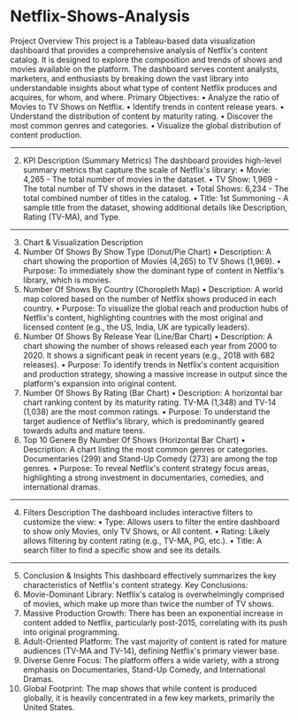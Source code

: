 # Netflix-Shows-Analysis

Project Overview
This project is a Tableau-based data visualization dashboard that provides a comprehensive analysis of Netflix's content catalog. It is designed to explore the composition and trends of shows and movies available on the platform. The dashboard serves content analysts, marketers, and enthusiasts by breaking down the vast library into understandable insights about what type of content Netflix produces and acquires, for whom, and where.
Primary Objectives:
•	Analyze the ratio of Movies to TV Shows on Netflix.
•	Identify trends in content release years.
•	Understand the distribution of content by maturity rating.
•	Discover the most common genres and categories.
•	Visualize the global distribution of content production.
________________________________________
2. KPI Description (Summary Metrics)
The dashboard provides high-level summary metrics that capture the scale of Netflix's library:
•	Movie: 4,265 - The total number of movies in the dataset.
•	TV Show: 1,969 - The total number of TV shows in the dataset.
•	Total Shows: 6,234 - The total combined number of titles in the catalog.
•	Title: 1st Summoning - A sample title from the dataset, showing additional details like Description, Rating (TV-MA), and Type.
________________________________________
3. Chart & Visualization Description
1. Number Of Shows By Show Type (Donut/Pie Chart)
•	Description: A chart showing the proportion of Movies (4,265) to TV Shows (1,969).
•	Purpose: To immediately show the dominant type of content in Netflix's library, which is movies.
2. Number Of Shows By Country (Choropleth Map)
•	Description: A world map colored based on the number of Netflix shows produced in each country.
•	Purpose: To visualize the global reach and production hubs of Netflix's content, highlighting countries with the most original and licensed content (e.g., the US, India, UK are typically leaders).
3. Number Of Shows By Release Year (Line/Bar Chart)
•	Description: A chart showing the number of shows released each year from 2000 to 2020. It shows a significant peak in recent years (e.g., 2018 with 682 releases).
•	Purpose: To identify trends in Netflix's content acquisition and production strategy, showing a massive increase in output since the platform's expansion into original content.
4. Number Of Shows By Rating (Bar Chart)
•	Description: A horizontal bar chart ranking content by its maturity rating. TV-MA (1,348) and TV-14 (1,038) are the most common ratings.
•	Purpose: To understand the target audience of Netflix's library, which is predominantly geared towards adults and mature teens.
5. Top 10 Genere By Number Of Shows (Horizontal Bar Chart)
•	Description: A chart listing the most common genres or categories. Documentaries (299) and Stand-Up Comedy (273) are among the top genres.
•	Purpose: To reveal Netflix's content strategy focus areas, highlighting a strong investment in documentaries, comedies, and international dramas.
________________________________________
4. Filters Description
The dashboard includes interactive filters to customize the view:
•	Type: Allows users to filter the entire dashboard to show only Movies, only TV Shows, or All content.
•	Rating: Likely allows filtering by content rating (e.g., TV-MA, PG, etc.).
•	Title: A search filter to find a specific show and see its details.
________________________________________
5. Conclusion & Insights
This dashboard effectively summarizes the key characteristics of Netflix's content strategy.
Key Conclusions:
1.	Movie-Dominant Library: Netflix's catalog is overwhelmingly comprised of movies, which make up more than twice the number of TV shows.
2.	Massive Production Growth: There has been an exponential increase in content added to Netflix, particularly post-2015, correlating with its push into original programming.
3.	Adult-Oriented Platform: The vast majority of content is rated for mature audiences (TV-MA and TV-14), defining Netflix's primary viewer base.
4.	Diverse Genre Focus: The platform offers a wide variety, with a strong emphasis on Documentaries, Stand-Up Comedy, and International Dramas.
5.	Global Footprint: The map shows that while content is produced globally, it is heavily concentrated in a few key markets, primarily the United States.

